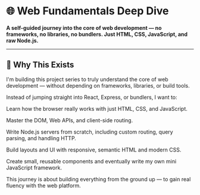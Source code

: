 # 🌐 Web Fundamentals Deep Dive

**A self-guided journey into the core of web development — no frameworks, no libraries, no bundlers. Just HTML, CSS, JavaScript, and raw Node.js.**

---

## 🎯 Why This Exists

I'm building this project series to truly understand the core of web development — without depending on frameworks, libraries, or build tools.

Instead of jumping straight into React, Express, or bundlers, I want to:

Learn how the browser really works with just HTML, CSS, and JavaScript.

Master the DOM, Web APIs, and client-side routing.

Write Node.js servers from scratch, including custom routing, query parsing, and handling HTTP.

Build layouts and UI with responsive, semantic HTML and modern CSS.

Create small, reusable components and eventually write my own mini JavaScript framework.

This journey is about building everything from the ground up — to gain real fluency with the web platform.
